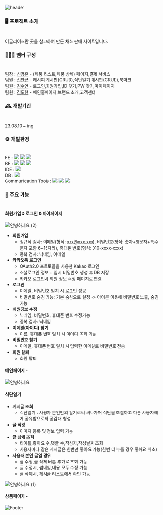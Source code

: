 ![header](https://capsule-render.vercel.app/api?type=waving&color=auto&height=300&section=header&text=Foodie-Green&fontSize=90)

### 🖥️ 프로젝트 소개
#
어글리어스란 곳을 참고하여 만든 채소 판매 사이트입니다.

### 🧑‍🤝‍🧑 멤버 구성
#
팀장 : [신장훈](https://github.com/gamepro6390) - (제품 리스트,제품 상세) 페이지,결제 서비스  
팀원 : [신연균](https://github.com/SHIN-YEONGYUN) - 레시피 게시판(CRUD),식단일기 게시판(CRUD),북마크  
팀원 : [김수연](https://github.com/sooyeoning) - 로그인,회원가입,ID 찾기,PW 찾기,마이페이지  
팀원 : [김도현](https://github.com/DoHyunDaniel) - 메인홈페이지,브랜드 소개,고객센터  

### 🕰️ 개발기간
#
23.08.10 ~ ing

### ⚙️ 개발환경 
#
FE : 
<img src="https://img.shields.io/badge/html5-E34F26?style=for-the-badge&logo=html5&logoColor=white"> 
<img src="https://img.shields.io/badge/css3-1572B6?style=for-the-badge&logo=css3&logoColor=white">
<img src="https://img.shields.io/badge/javascript-F7DF1E?style=for-the-badge&logo=javascript&logoColor=white">  
BE : 
<img src="https://img.shields.io/badge/java-16A5F3?style=for-the-badge&logo=logoColor=white">
<img src="https://img.shields.io/badge/springboot-6DB33F?style=for-the-badge&logo=springboot&logoColor=white">
<img src="https://img.shields.io/badge/maven-0C2340?style=for-the-badge&logo=logoColor=white">  
IDE : <img src="https://img.shields.io/badge/spring-6DB33F?style=for-the-badge&logo=spring&logoColor=white">  
DB : <img src="https://img.shields.io/badge/mysql-4479A1?style=for-the-badge&logo=mysql&logoColor=white">  
Communication Tools : 
<img src="https://img.shields.io/badge/slack-4A154B?style=for-the-badge&logo=slack&logoColor=white">
<img src="https://img.shields.io/badge/figma-F24E1E?style=for-the-badge&logo=figma&logoColor=white">
<img src="https://img.shields.io/badge/github-181717?style=for-the-badge&logo=github&logoColor=white">  
### 📌 주요 기능
#
#### 회원가입 & 로그인 & 마이페이지  
  
![안녕하세요 (2)](https://github.com/gamepro6390/Foodie-Green/assets/125335424/8e0700f5-7ae2-4e0a-9fb6-9754c34e5a0c)
- **회원가입**  
  - 정규식 검사: 이메일(형식: xxx@xxx.xxx), 비밀번호(형식: 숫자+영문자+특수문자 포함 6~15자리), 휴대폰 번호(형식: 010-xxxx-xxxx)  
  - 중복 검사: 닉네임, 이메일  
- **카카오톡 로그인**  
  - OAuth2.0 프로토콜을 사용한 Kakao 로그인  
  - 소셜로그인 정보 + 임시 비밀번호 생성 후 DB 저장  
  - 카카오 로그인시 회원 정보 수정 페이지로 연결  
- **로그인**  
  - 이메일, 비밀번호 일치 시 로그인 성공  
  - 비밀번호 숨김 기능: 기본 숨김으로 설정 -> 아이콘 이용해 비밀번호 노출, 숨김 가능  
- **회원정보 수정**  
  - 닉네임, 비밀번호, 휴대폰 번호 수정가능  
  - 중복 검사: 닉네임  
- **이메일(아이디) 찾기**  
  - 이름, 휴대폰 번호 일치 시 아이디 조회 가능  
- **비밀번호 찾기**  
  - 이메일, 휴대폰 번호 일치 시 입력한 이메일로 비밀번호 전송  
- **회원 탈퇴**  
  - 회원 탈퇴  

#### 메인페이지 -  
  
![안녕하세요](https://github.com/gamepro6390/Foodie-Green/assets/125335424/6f791c98-7211-49dd-b97f-6e1e3a3a443c)
#### 식단일기  
- **게시글 조회**  
  - 식단일기 : 사용자 본인만의 일기로써 써나가며 식단을 조절하고 다른 사용자에게 공유함으로써 공감대 형성  
- **글 작성**  
  - 이미지 등록 및 정보 입력 가능  
- **글 상세 조회**  
  - 타이틀,좋아요 수,댓글 수,작성자,작성날짜 조회  
  - 사용자마다 같은 게시글은 한번만 좋아요 가능(한번 더 누를 경우 좋아요 취소)    
- **사용자 본인 글일 경우**  
  - 글 수정,글 삭제 버튼 추가로 조회 가능
  - 글 수정시, 썸네일,내용 모두 수정 가능  
  - 글 삭제시, 게시글 리스트에서 확인 가능

![안녕하세요 (1)](https://github.com/gamepro6390/Foodie-Green/assets/125335424/df6fb9e9-ebcd-4a4f-a0d3-fe0dc1d4b284)
#### 상품페이지 -  
![Footer](https://capsule-render.vercel.app/api?type=waving&color=auto&height=200&section=footer)
